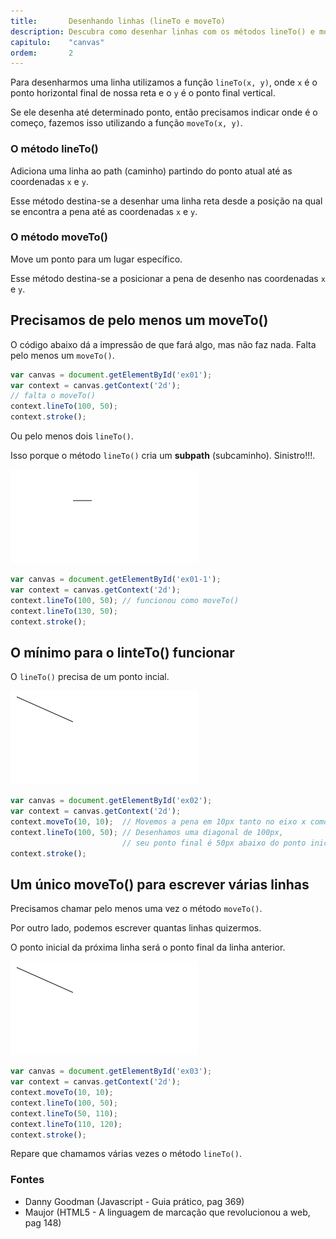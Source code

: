 ```yaml
---
title:       Desenhando linhas (lineTo e moveTo)
description: Descubra como desenhar linhas com os métodos lineTo() e moveTo()
capitulo:    "canvas"
ordem:       2
---
```



Para desenharmos uma linha utilizamos a função `lineTo(x, y)`, onde `x` é o ponto horizontal final de nossa reta e o `y`
é o ponto final vertical.

Se ele desenha até determinado ponto, então precisamos indicar onde é o começo, fazemos isso utilizando a função `moveTo(x, y)`.

### O método lineTo()

Adiciona uma linha ao path (caminho) partindo do ponto atual até as coordenadas `x` e `y`.

Esse método destina-se a desenhar uma linha reta desde a posição na qual se encontra a pena até as coordenadas `x` e `y`.


### O método moveTo()

Move um ponto para um lugar específico.

Esse método destina-se a posicionar a pena de desenho nas coordenadas `x` e `y`.
 


Precisamos de pelo menos um moveTo()
---

O código abaixo dá a impressão de que fará algo, mas não faz nada. Falta pelo menos um `moveTo()`.

```javascript
var canvas = document.getElementById('ex01');
var context = canvas.getContext('2d');
// falta o moveTo()
context.lineTo(100, 50);
context.stroke();
```

Ou pelo menos dois `lineTo()`.

Isso porque o método `lineTo()` cria um __subpath__ (subcaminho). Sinistro!!!.

<p><img src="canvas1.png" alt="fig exemplo de canvas" title="exemplo de canvas" class="canvas"/></p>

```javascript
var canvas = document.getElementById('ex01-1');
var context = canvas.getContext('2d');
context.lineTo(100, 50); // funcionou como moveTo()
context.lineTo(130, 50);
context.stroke();
```





O mínimo para o linteTo() funcionar
---

O `lineTo()` precisa de um ponto incial.

<p><img src="canvas2.png" alt="fig exemplo de canvas" title="exemplo de canvas" class="canvas"/></p>

```javascript
var canvas = document.getElementById('ex02');
var context = canvas.getContext('2d');
context.moveTo(10, 10);  // Movemos a pena em 10px tanto no eixo x como no eixo y
context.lineTo(100, 50); // Desenhamos uma diagonal de 100px,
                         // seu ponto final é 50px abaixo do ponto inicial
context.stroke();
```




Um único moveTo() para escrever várias linhas
---

Precisamos chamar pelo menos uma vez o método `moveTo()`.

Por outro lado, podemos escrever quantas linhas quizermos.

O ponto inicial da próxima linha será o ponto final da linha anterior.

<p><img src="canvas2.png" alt="fig exemplo de canvas" title="exemplo de canvas" class="canvas"/></p>

```javascript
var canvas = document.getElementById('ex03');
var context = canvas.getContext('2d');
context.moveTo(10, 10);
context.lineTo(100, 50);
context.lineTo(50, 110);
context.lineTo(110, 120);
context.stroke();
```

Repare que chamamos várias vezes o método `lineTo()`.


### Fontes

- Danny Goodman (Javascript - Guia prático, pag 369)
- Maujor (HTML5 - A linguagem de marcação que revolucionou a web, pag 148)

